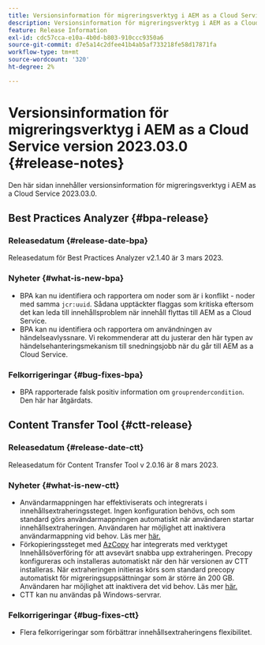 ```yaml
---
title: Versionsinformation för migreringsverktyg i AEM as a Cloud Service version 2023.03.0
description: Versionsinformation för migreringsverktyg i AEM as a Cloud Service version 2023.03.0
feature: Release Information
exl-id: cdc57cca-e10a-4b0d-b803-910ccc9350a6
source-git-commit: d7e5a14c2dfee41b4ab5af733218fe58d17871fa
workflow-type: tm+mt
source-wordcount: '320'
ht-degree: 2%

---
```


# Versionsinformation för migreringsverktyg i AEM as a Cloud Service version 2023.03.0 {#release-notes}

Den här sidan innehåller versionsinformation för migreringsverktyg i AEM as a Cloud Service 2023.03.0.

## Best Practices Analyzer {#bpa-release}

### Releasedatum {#release-date-bpa}

Releasedatum för Best Practices Analyzer v2.1.40 är 3 mars 2023.

### Nyheter {#what-is-new-bpa}

* BPA kan nu identifiera och rapportera om noder som är i konflikt - noder med samma `jcr:uuid`. Sådana upptäckter flaggas som kritiska eftersom det kan leda till innehållsproblem när innehåll flyttas till AEM as a Cloud Service.
* BPA kan nu identifiera och rapportera om användningen av händelseavlyssnare. Vi rekommenderar att du justerar den här typen av händelsehanteringsmekanism till snedningsjobb när du går till AEM as a Cloud Service.

### Felkorrigeringar {#bug-fixes-bpa}

* BPA rapporterade falsk positiv information om `grouprendercondition`. Den här har åtgärdats.

## Content Transfer Tool {#ctt-release}

### Releasedatum {#release-date-ctt}

Releasedatum för Content Transfer Tool v 2.0.16 är 8 mars 2023.

### Nyheter {#what-is-new-ctt}

* Användarmappningen har effektiviserats och integrerats i innehållsextraheringssteget. Ingen konfiguration behövs, och som standard görs användarmappningen automatiskt när användaren startar innehållsextraheringen. Användaren har möjlighet att inaktivera användarmappning vid behov. Läs mer [här.](https://experienceleague.adobe.com/docs/experience-manager-cloud-service/content/migration-journey/cloud-migration/content-transfer-tool/user-mapping-and-migration.html?lang=en#user-mapping-detail)
* Förkopieringssteget med [AzCopy](https://learn.microsoft.com/en-us/azure/storage/common/storage-use-azcopy-v10) har integrerats med verktyget Innehållsöverföring för att avsevärt snabba upp extraheringen. Precopy konfigureras och installeras automatiskt när den här versionen av CTT installeras. När extraheringen initieras körs som standard precopy automatiskt för migreringsuppsättningar som är större än 200 GB. Användaren har möjlighet att inaktivera det vid behov. Läs mer [här.](https://experienceleague.adobe.com/docs/experience-manager-cloud-service/content/migration-journey/cloud-migration/content-transfer-tool/handling-large-content-repositories.html?lang=en)
* CTT kan nu användas på Windows-servrar.

### Felkorrigeringar {#bug-fixes-ctt}

* Flera felkorrigeringar som förbättrar innehållsextraheringens flexibilitet.
